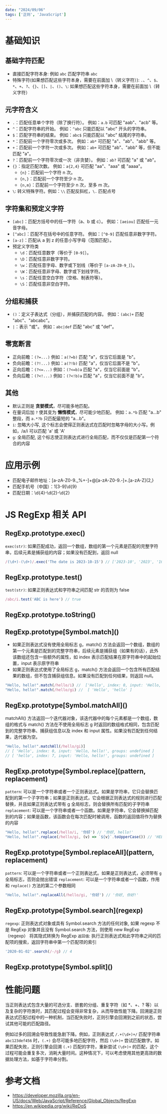 ```yaml
---
date: "2024/09/06"
tags: ['正则', 'JavaScript']
---
```

# 基础知识
## 基础字符匹配

+ 直接匹配字符本身: 例如 `abc` 匹配字符串 `abc`
+ 特殊字符(如果想匹配这些字符本身，需要在前面加 \（转义字符）): `.`、`^`、`$`、`*`、`+`、`?`、`{}`、`[]`、`|`、`()`、`\`: 如果想匹配这些字符本身，需要在前面加 \（转义字符）

## 元字符含义

-   `.`：匹配任意单个字符（除了换行符）。  例如：`a.b` 可匹配 "aab"、"acb" 等。
-   `^`：匹配字符串的开始。  例如：`^abc` 只能匹配以 "abc" 开头的字符串。
-   `$`：匹配字符串的结束。  例如：`abc$` 只能匹配以 "abc" 结尾的字符串。
-   `*`：匹配前一个字符零次或多次。  例如：`ab*` 可匹配 "a"、"ab"、"abb" 等。
-   `+`：匹配前一个字符一次或多次。  例如：`ab+` 可匹配 "ab"、"abb" 等，但不能匹配 "a"。
-   `?`：匹配前一个字符零次或一次（非贪婪）。  例如：`ab?` 可匹配 "a" 或 "ab"。
-   `{}`：指定匹配次数。  例如：`a{2,4}` 可匹配 "aa"、"aaa" 或 "aaaa"。
    -   `{n}`：匹配前一个字符 n 次。
    -   `{n,}`：匹配前一个字符至少 n 次。
    -   `{n,m}`：匹配前一个字符至少 n 次，至多 m 次。  
-   `\`: 转义特殊字符。例如：`\\` 匹配反斜杠，`\.` 匹配点号

## 字符集和预定义字符
-   `[abc]`：匹配方括号中的任一字符（a、b 或 c）。  例如：`[aeiou]` 匹配任一元音字母。
-   `[^abc]`：匹配不在括号中的任意字符。  例如：`[^0-9]` 匹配任意非数字字符。
-   `[a-z]`：匹配从 a 到 z 的任意小写字母（范围匹配）。
- 预定义字符类
  -   `\d`：匹配任意数字（等价于 `[0-9]`）。
  -   `\D`：匹配任意非数字字符。
  -   `\w`：匹配任意字母、数字或下划线（等价于 `[a-zA-Z0-9_]`）。
  -   `\W`：匹配任意非字母、数字或下划线字符。
  -   `\s`：匹配任意空白字符（空格、制表符等）。
  -   `\S`：匹配任意非空白字符。

## 分组和捕获
-   `()`：定义子表达式（分组），并捕获匹配的内容。  例如：`(abc)+` 匹配 "abc"、"abcabc"。
-   `|`：表示 "或"。  例如：`abc|def` 匹配 "abc" 或 "def"。

## 零宽断言
-   正向前瞻：`(?=...)`  例如：`a(?=b)` 匹配 "a"，仅当它后面是 "b"。
-   负向前瞻：`(?!...)`  例如：`a(?!b)` 匹配 "a"，仅当它后面不是 "b"。
-   正向后瞻：`(?<=...)` 例如：`(?<=b)a` 匹配 "a"，仅当它前面是 "b"。
-   负向后瞻：`(?<!...)` 例如：`(?<!b)a` 匹配 "a"，仅当它前面不是 "b"。

##  其他
-   默认正则是 **贪婪模式**，尽可能多地匹配。
-   在量词后加 `?` 使其变为 **懒惰模式**，尽可能少地匹配。  例如：`a.*b` 匹配 "a...b" 整段，而 `a.*?b` 只匹配最短的 "a...b"。
-   `i`: 忽略大小写, 这个标志会使得正则表达式在匹配时忽略字母的大小写。例如，/a/i 可以匹配 'a' 或 'A'
-   `g`: 全局匹配, 这个标志使正则表达式进行全局匹配，而不仅仅是匹配第一个符合的内容

# 应用示例

+ 匹配电子邮件地址：[a-zA-Z0-9._%+-]+@[a-zA-Z0-9.-]+\.[a-zA-Z]{2,}
+ 匹配手机号（中国）：1[3-9]\d{9}
+ 匹配日期：\d{4}-\d{2}-\d{2}

# JS RegExp 相关 API
## RegExp.prototype.exec()
`exec(str)`: 如果匹配成功，返回一个数组，数组的第一个元素是匹配的完整字符串，后续元素是捕获组的内容；如果没有匹配到，返回 null
```js
/(\d+)-(\d+)/.exec('The date is 2023-10-15') // ['2023-10', '2023', '10', index: 12, input: 'The date is 2023-10-15', groups: undefined]
```

## RegExp.prototype.test()
`test(str)`: 如果正则表达式和字符串之间匹配 str 的否则为 false

```js
/abc/i.test('ABC is here') // true
```
## RegExp.prototype.toString()
## RegExp.prototype\[Symbol.match\]()
+ 如果正则表达式没有使用全局标志 g，match() 方法会返回一个数组，数组的第一个元素是匹配到的完整字符串，后续元素是捕获组（如果有的话），此外该数组还包含一些额外的属性，如 index 表示匹配结果在原字符串中的起始位置，input 表示原字符串
+ 如果正则表达式使用了全局标志 g，match() 方法会返回一个包含所有匹配结果的数组，但不包含捕获组信息。如果没有匹配到任何结果，则返回 null。

```js
"Hello, hello!".match(/hello/i) //  ['Hello', index: 0, input: 'Hello, hello!', groups: undefined ]
"Hello, hello!".match(/hello/gi) //  [ 'Hello', 'hello' ]
```
## RegExp.prototype\[Symbol.matchAll\]()
matchAll() 方法返回一个迭代器对象，该迭代器中的每个元素都是一个数组，数组的格式与 match() 方法在不使用全局标志 g 时返回的数组格式相同，包含匹配到的完整字符串、捕获组信息以及 index 和 input 属性。如果没有匹配到任何结果，迭代器为空。
```js
"Hello, hello!".matchAll(/hello/gi)]
// [ 'Hello', index: 0, input: 'Hello, hello!', groups: undefined ]
// [ 'hello', index: 7, input: 'Hello, hello!', groups: undefined ]
```
## RegExp.prototype\[Symbol.replace\](pattern, replacement)
`pattern`: 可以是一个字符串或者一个正则表达式。如果是字符串，它只会替换匹配到的第一个子字符串；如果是正则表达式，它会根据正则表达式的规则进行匹配替换，并且如果正则表达式带有 g 全局标志，则会替换所有匹配的子字符串
`replacement`: 可以是一个字符串或者一个函数。如果是字符串，它会替换掉匹配到的内容；如果是函数，该函数会在每次匹配时被调用，函数的返回值将作为替换的内容

```js
"Hello, hello!".replace(/hello/i, '你好') // '你好, hello!'
"Hello, hello!".replace(/hello/gi, (v) => `${v}`.toUpperCase()) // 'HELLO, HELLO!'
```
## RegExp.prototype\[Symbol.replaceAll\](pattern, replacement)
`pattern`: 可以是一个字符串或者一个正则表达式。如果是正则表达式，必须带有 `g` 全局标志，否则会抛出错误
`replacement`: 可以是一个字符串或者一个函数，作用和 `replace()` 方法的第二个参数相同

```js
"Hello, hello!".replaceAll(/hello/gi, '你好') // '你好, 你好!'
```
## RegExp.prototype\[Symbol.search\](regexp)
`regexp`: 正则表达式对象或具有 Symbol.search 方法的任何对象, 如果 regexp 不是 RegExp 对象并且没有 Symbol.search 方法，则使用 new RegExp（regexp） 将其隐式转换为 RegExp
`返回值`: 执行正则表达式和此字符串之间的匹配项的搜索，返回字符串中第一个匹配项的索引
```js
'2020-01-02'.search(/-/g) // 4
```
## RegExp.prototype\[Symbol.split\]()

# 性能问题
当正则表达式包含大量的可选分支、嵌套的分组、重复字符（如 *、+、? 等）以及复杂的字符类时，其匹配过程会变得非常复杂，从而导致性能下降。回溯是正则表达式匹配过程中的一种机制，当匹配失败时，正则引擎会回溯到之前的状态，尝试其他可能的匹配路径。  

例如过多的回溯会导致性能急剧下降。例如，正则表达式 `/.+(\d+)+/` 匹配字符串 `abc123def456` 时，`(.+)` 会尽可能多地匹配字符，然后 `(\d+)+` 尝试匹配数字。如果匹配失败，正则引擎会回溯 `(.+)` 匹配的字符，重新尝试 `(\d+)+` 的匹配，这个过程可能会重复多次，消耗大量时间。这种情况下，可以考虑使用其他更高效的数据处理方法，如基于字符串分割。

# 参考文档
+ https://developer.mozilla.org/en-US/docs/Web/JavaScript/Reference/Global_Objects/RegExp
+ https://en.wikipedia.org/wiki/ReDoS